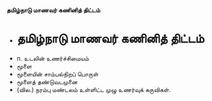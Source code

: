 **தமிழ்நாடு மாணவர் கணினித் திட்டம்**
- # தமிழ்நாடு மாணவர் கணினித் திட்டம்
- n. உடலின் உணர்ச்சிமையம்
- மூளை
- மூளையின் சாம்பல்நிறப் பொருள்
- மூளைத் தண்டுவடமுனை
- (வில.) நரம்பு மண்டலம் உள்ளிட்ட முழு உணர்வுக் கருவிகள்.

